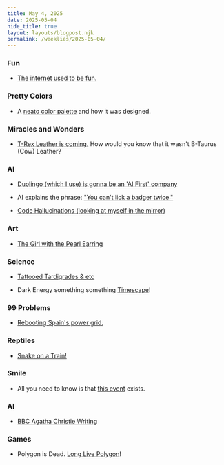 ```yaml
---
title: May 4, 2025
date: 2025-05-04
hide_title: true
layout: layouts/blogpost.njk
permalink: /weeklies/2025-05-04/
---
```


### Fun
* <span data='2025-04-28T08:15'></span>[The internet used to be fun.](https://projects.kwon.nyc/internet-is-fun/)

### Pretty Colors
* <span data='2025-04-29T21:15'></span>A [neato color palette](https://iamkate.com/data/12-bit-rainbow/) and how it was designed.

### Miracles and Wonders
* <span data='2025-04-30 07:00'></span>[T-Rex Leather is coming.](https://www.vml.com/news/vml-lab-grown-leather-ltd-and-the-organoid-company-announce-partnership-to-create-worlds-first-t-rex-leather) How would you know that it wasn't B-Taurus (Cow) Leather?

### AI
* <span meta="2025-04-30T19:11"></span> [Duolingo (which I use) is gonna be an 'AI First' company](https://www.theverge.com/news/657594/duolingo-ai-first-replace-contract-workers)
* <span meta="2025-05-01T03:50"></span> AI explains the phrase: ["You can't lick a badger twice."](https://arstechnica.com/ai/2025/04/google-searchs-made-up-ai-explanations-for-sayings-no-one-ever-said-explained/)

* <span meta="2025-05-01T03:57"></span> [Code Hallucinations (looking at myself in the mirror)](https://www.wired.com/story/ai-code-hallucinations-increase-the-risk-of-package-confusion-attacks/)

### Art
* <span meta="2025-05-01T03:31"></span> [The Girl with the Pearl Earring](https://www.hirox-europe.com/gigapixel/girl-with-a-pearl-earring/)

### Science
* <span meta="2025-05-01T03:47"></span> [Tattooed Tardigrades & etc](https://arstechnica.com/science/2025/04/research-roundup-tattooed-tardigrades-and-splash-free-urinals/)

* <span meta="2025-05-01T14:31"></span> Dark Energy something something [Timescape](https://www.cbc.ca/radio/quirks/dark-energy-time-zones-1.7465116)!


### 99 Problems
* <span meta="2025-05-01T04:08"></span> [Rebooting Spain's power grid.](https://arstechnica.com/science/2025/04/why-restarting-a-power-grid-is-so-hard/)

### Reptiles
* <span meta="2025-05-01T04:14"></span> [Snake on a Train!](https://www.theguardian.com/world/2025/may/01/japan-snake-bullet-train)

### Smile
* <span meta="2025-05-01T13:55"></span> All you need to know is that [this event](https://www.nytimes.com/2025/04/28/world/europe/seagull-screeching-competition-europe.html?unlocked_article_code=1.Dk8.muzO.R_aUWZFzU7X1&smid=url-share&user_id=67cf1d1265d32d552f07c89f) exists.





### AI
* <span meta="2025-05-01T20:33"></span> [BBC Agatha Christie Writing](https://www.hollywoodreporter.com/business/digital/agatha-christie-writing-course-ai-bbc-maestro-1236204003/)

### Games
* <span meta="2025-05-02T02:35"></span> Polygon is Dead.  [Long Live Polygon](https://haunts.neocities.org/polygon)!
